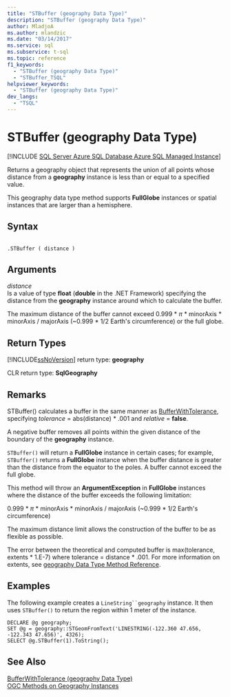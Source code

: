 ```yaml
---
title: "STBuffer (geography Data Type)"
description: "STBuffer (geography Data Type)"
author: MladjoA
ms.author: mlandzic
ms.date: "03/14/2017"
ms.service: sql
ms.subservice: t-sql
ms.topic: reference
f1_keywords:
  - "STBuffer (geography Data Type)"
  - "STBuffer_TSQL"
helpviewer_keywords:
  - "STBuffer (geography Data Type)"
dev_langs:
  - "TSQL"
---
```

# STBuffer (geography Data Type)
[!INCLUDE [SQL Server Azure SQL Database Azure SQL Managed Instance](../../includes/applies-to-version/sql-asdb-asdbmi.md)]

  Returns a geography object that represents the union of all points whose distance from a **geography** instance is less than or equal to a specified value.  
  
 This geography data type method supports **FullGlobe** instances or spatial instances that are larger than a hemisphere.  
  
## Syntax  
  
```  
  
.STBuffer ( distance )  
```  
  
## Arguments
 *distance*  
 Is a value of type **float** (**double** in the .NET Framework) specifying the distance from the **geography** instance around which to calculate the buffer.  
  
 The maximum distance of the buffer cannot exceed 0.999 \* *π* * minorAxis \* minorAxis / majorAxis (~0.999 \* 1/2 Earth's circumference) or the full globe.  
  
## Return Types  
 [!INCLUDE[ssNoVersion](../../includes/ssnoversion-md.md)] return type: **geography**  
  
 CLR return type: **SqlGeography**  
  
## Remarks  
 STBuffer() calculates a buffer in the same manner as [BufferWithTolerance](../../t-sql/spatial-geography/bufferwithtolerance-geography-data-type.md), specifying *tolerance* = abs(distance) \* .001 and *relative* = **false**.  
  
 A negative buffer removes all points within the given distance of the boundary of the **geography** instance.  
  
 `STBuffer()` will return a **FullGlobe** instance in certain cases; for example, `STBuffer()` returns a **FullGlobe** instance when the buffer distance is greater than the distance from the equator to the poles. A buffer cannot exceed the full globe.  
  
 This method will throw an **ArgumentException** in **FullGlobe** instances where the distance of the buffer exceeds the following limitation:  
  
 0.999 \* *π* * minorAxis \* minorAxis / majorAxis (~0.999 \* 1/2 Earth's circumference)  
  
 The maximum distance limit allows the construction of the buffer to be as flexible as possible.  
  
 The error between the theoretical and computed buffer is max(tolerance, extents * 1.E-7) where tolerance = distance \* .001. For more information on extents, see [geography Data Type Method Reference](./stequals-geography-data-type.md).  
  
## Examples  
 The following example creates a `LineString``geography` instance. It then uses `STBuffer()` to return the region within 1 meter of the instance.  
  
```  
DECLARE @g geography;  
SET @g = geography::STGeomFromText('LINESTRING(-122.360 47.656, -122.343 47.656)', 4326);  
SELECT @g.STBuffer(1).ToString();  
```  
  
## See Also  
 [BufferWithTolerance &#40;geography Data Type&#41;](../../t-sql/spatial-geography/bufferwithtolerance-geography-data-type.md)   
 [OGC Methods on Geography Instances](../../t-sql/spatial-geography/ogc-methods-on-geography-instances.md)  
  
